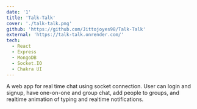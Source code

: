 ```yaml
---
date: '1'
title: 'Talk-Talk'
cover: './talk-talk.png'
github: 'https://github.com/Jittojoyes98/Talk-Talk'
external: 'https://talk-talk.onrender.com/'
tech:
  - React
  - Express
  - MongoDB
  - Socket.IO
  - Chakra UI
---
```


A web app for real time chat using socket connection. User can login and signup, have one-on-one and group chat, add people to groups, and realtime animation of typing and realtime notifications.
